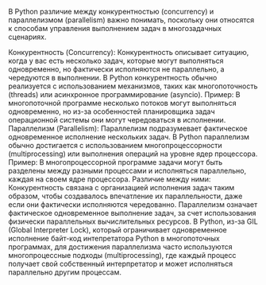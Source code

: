 В Python различие между конкурентностью (concurrency) и параллелизмом (parallelism) важно понимать, поскольку они относятся к способам управления выполнением задач в многозадачных сценариях.

Конкурентность (Concurrency):
Конкурентность описывает ситуацию, когда у вас есть несколько задач, которые могут выполняться одновременно, но фактически исполняются не параллельно, а чередуются в выполнении.
В Python конкурентность обычно реализуется с использованием механизмов, таких как многопоточность (threads) или асинхронное программирование (asyncio).
Пример: В многопоточной программе несколько потоков могут выполняться одновременно, но из-за особенностей планировщика задач операционной системы они могут чередоваться в исполнении.
Параллелизм (Parallelism):
Параллелизм подразумевает фактическое одновременное исполнение нескольких задач.
В Python параллелизм обычно достигается с использованием многопроцессорности (multiprocessing) или выполнения операций на уровне ядер процессора.
Пример: В многопроцессорной программе задачи могут быть разделены между разными процессами и исполняться параллельно, каждая на своем ядре процессора.
Различие между ними:
Конкурентность связана с организацией исполнения задач таким образом, чтобы создавалось впечатление их параллельности, даже если они фактически исполняются чередованно.
Параллелизм означает фактическое одновременное выполнение задач, за счет использования физически параллельных вычислительных ресурсов.
В Python, из-за GIL (Global Interpreter Lock), который ограничивает одновременное исполнение байт-код интепретатора Python в многопоточных программах, 
для достижения параллелизма часто используются многопроцессные подходы (multiprocessing), где каждый процесс получает свой собственный интерпретатор и может исполняться параллельно другим процессам.